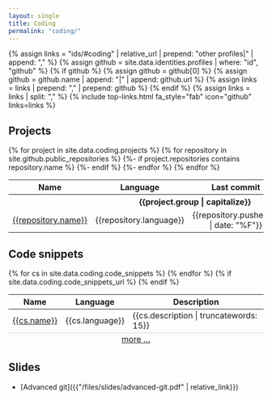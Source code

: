 ```yaml
---
layout: single
title: Coding
permalink: "coding/"
---
```

{% assign links = "ids/#coding" | relative_url | prepend: "other profiles|" | append: "," %}
{% assign github = site.data.identities.profiles | where: "id", "github" %}
{% if github %}
{% assign github = github[0] %}
{% assign github = github.name | append: "|" | append: github.url %}
{% assign links = links | prepend: "," | prepend: github %}
{% endif %}
{% assign links = links | split: "," %}
{% include top-links.html fa_style="fab" icon="github" links=links %}

## Projects
<table>
  <thead>
    <tr>
      <th>Name</th>
      <th>Language</th>
      <th>Last commit</th>
      <th>Description</th>
    </tr>
  </thead>
  <tbody>
{% for project in site.data.coding.projects %}
    <tr>
      <th colspan="4">
        {{project.group | capitalize}}
      </th>
    </tr>
  {% for repository in site.github.public_repositories %}
    {%- if project.repositories contains repository.name %}
    <tr>
      <td><a href="{{repository.html_url}}">{{repository.name}}</a></td>
      <td>{{repository.language}}</td>
      <td style="text-align: center;">
        <time datetime="{{repository.pushed_at}}">
          {{repository.pushed_at | date: "%F"}}
        </time>
      </td>
      <td>{{repository.description | truncatewords: 10}}</td>
    </tr>
    {%- endif %}
  {%- endfor %}
{% endfor %}
  </tbody>
</table>


## Code snippets
<table>
  <thead>
    <tr>
      <th>Name</th>
      <th>Language</th>
      <th>Description</th>
    </tr>
  </thead>
  <tbody>
{% for cs in site.data.coding.code_snippets %}
    <tr>
      <td><a href="{{cs.url}}">{{cs.name}}</a></td>
      <td>{{cs.language}}</td>
      <td>{{cs.description | truncatewords: 15}}</td>
    </tr>
{% endfor %}
  </tbody>
{% if site.data.coding.code_snippets_url %}
  <tfoot>
    <tr><td colspan="3" style="text-align: center; border-top: 1px solid lightgrey;">
      <a href="{{site.data.coding.code_snippets_url}}">more …</a>
    </td></tr>
  </tfoot>
{% endif %}
</table>

## Slides
* [Advanced git]({{"/files/slides/advanced-git.pdf" | relative_link}})
